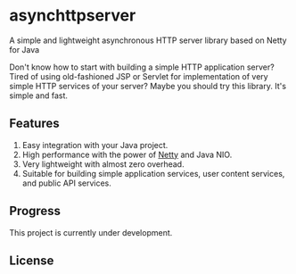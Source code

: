 # asynchttpserver
A simple and lightweight asynchronous HTTP server library based on Netty for Java

Don't know how to start with building a simple HTTP application server? Tired of using old-fashioned JSP or Servlet for implementation of very simple HTTP services of your server? Maybe you should try this library. It's simple and fast.
## Features
1. Easy integration with your Java project.
1. High performance with the power of [Netty](https://netty.io/) and Java NIO.
2. Very lightweight with almost zero overhead.
3. Suitable for building simple application services, user content services, and public API services.
## Progress
This project is currently under development.
## License
